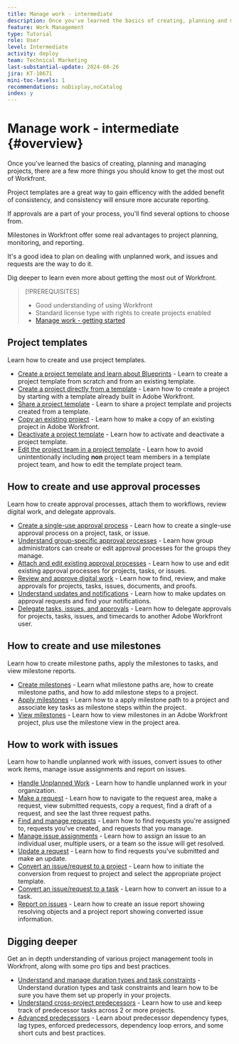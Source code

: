 ```yaml
---
title: Manage work - intermediate
description: Once you've learned the basics of creating, planning and managing projects, there are a few more things you should know to get the most out of Workfront.  
feature: Work Management
type: Tutorial
role: User
level: Intermediate
activity: deploy
team: Technical Marketing
last-substantial-update: 2024-08-26
jira: KT-10671
mini-toc-levels: 1
recommendations: noDisplay,noCatalog
index: y
---
```


# Manage work - intermediate {#overview}

Once you've learned the basics of creating, planning and managing projects, there are a few more things you should know to get the most out of Workfront. 

Project templates are a great way to gain efficency with the added benefit of consistency, and consistency will ensure more accurate reporting. 

If approvals are a part of your process, you'll find several options to choose from. 

Milestones in Workfront offer some real advantages to project planning, monitoring, and reporting.

It's a good idea to plan on dealing with unplanned work, and issues and requests are the way to do it.

Dig deeper to learn even more about getting the most out of Workfront.

>[!PREREQUISITES]
>
>* Good understanding of using Workfront
>* Standard license type with rights to create projects enabled
>* [Manage work - getting started](https://experienceleague.adobe.com/?recommended=Workfront-U-1-2022.1.planners)


## Project templates

Learn how to create and use project templates.

* [Create a project template and learn about Blueprints](create-a-project-template.md) - Learn to create a project template from scratch and from an existing template.
* [Create a project directly from a template](create-a-project-directly-from-a-template.md) - Learn how to create a project by starting with a template already built in Adobe Workfront.
* [Share a project template](share-a-project-template.md) - Learn to share a project template and projects created from a template.
* [Copy an existing project](/help/manage-work/manage-projects/copy-an-existing-project.md) - Learn how to make a copy of an existing project in Adobe Workfront.
* [Deactivate a project template](deactivate-a-project-template.md) - Learn how to activate and deactivate a project template.
* [Edit the project team in a project template](edit-the-project-team-in-a-project-template.md) - Learn how to avoid unintentionally including **non** project team members in a template project team, and how to edit the template project team.


## How to create and use approval processes

Learn how to create approval processes, attach them to workflows, review digital work, and delegate approvals.

* [Create a single-use approval process](create-a-single-use-approval-process.md) - Learn how to create a single-use approval process on a project, task, or issue.
* [Understand group-specific approval processes](group-specific-approval-processes.md) - Learn how group administrators can create or edit approval processes for the groups they manage.
* [Attach and edit existing approval processes](attach-and-edit-existing-approval-processes.md) - Learn how to use and edit existing approval processes for projects, tasks, or issues.
* [Review and approve digital work](review-and-approve-digital-work.md) - Learn how to find, review, and make approvals for projects, tasks, issues, documents, and proofs.
* [Understand updates and notifications](understand-updates-and-notifications.md) - Learn how to make updates on approval requests and find your notifications.
* [Delegate tasks, issues, and approvals](delegate-approvals.md) - Learn how to delegate approvals for projects, tasks, issues, and timecards to another Adobe Workfront user.


## How to create and use milestones

Learn how to create milestone paths, apply the milestones to tasks, and view milestone reports.

* [Create milestones](creating-milestones.md) - Learn what milestone paths are, how to create milestone paths, and how to add milestone steps to a project.
* [Apply milestones](apply-milestones.md) - Learn how to a apply milestone path to a project and associate key tasks as milestone steps within the project.
* [View milestones](view-milestones.md) - Learn how to view milestones in an Adobe Workfront project, plus use the milestone view in the project area.


## How to work with issues

Learn how to handle unplanned work with issues, convert issues to other work items, manage issue assignments and report on issues.

* [Handle Unplanned Work](handle-unplanned-work.md) - Learn how to handle unplanned work in your organization.
* [Make a request](make-a-request.md) - Learn how to navigate to the request area, make a request, view submitted requests, copy a request, find a draft of a request, and see the last three request paths.
* [Find and manage requests](find-requests.md) - Learn how to find requests you're assigned to, requests you've created, and requests that you manage.
* [Manage issue assignments](manage-issue-assignments.md) - Learn how to assign an issue to an individual user, multiple users, or a team so the issue will get resolved.
* [Update a request](update-a-request.md) - Learn how to find requests you've submitted and make an update.
* [Convert an issue/request to a project](create-a-project-from-a-request.md) - Learn how to initiate the conversion from request to project and select the appropriate project template.
* [Convert an issue/request to a task](convert-issues-to-other-work-items.md) - Learn how to convert an issue to a task.
* [Report on issues](report-on-issues.md) - Learn how to create an issue report showing resolving objects and a project report showing converted issue information.


## Digging deeper

Get an in depth understanding of various project management tools in Workfront, along with some pro tips and best practices.    

* [Understand and manage duration types and task constraints](understand-and-manage-duration-types-and-task-constraints.md) - Understand duration types and task constraints and learn how to be sure you have them set up properly in your projects.
* [Understand cross-project predecessors](understand-cross-project-predecessors.md) - Learn how to use and keep track of predecessor tasks across 2 or more projects.
* [Advanced predecessors](advanced-predecessors.md) - Learn about predecessor dependency types, lag types, enforced predecessors, dependency loop errors, and some short cuts and best practices.

